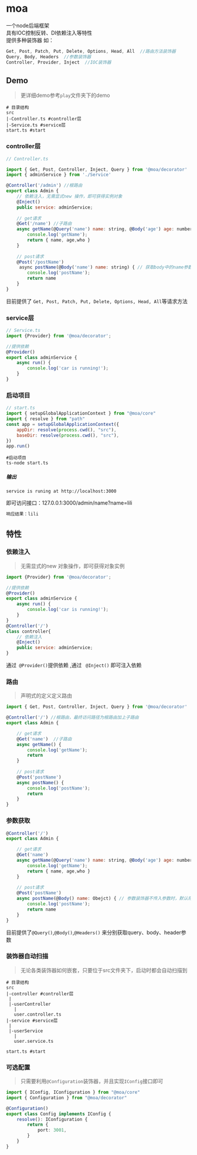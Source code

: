 # moa

一个node后端框架  
具有IOC控制反转、DI依赖注入等特性  
提供多种装饰器 如：
```javascript
Get, Post, Patch, Put, Delete, Options, Head, All  //路由方法装饰器
Query, Body, Headers  //参数装饰器
Controller, Provider, Inject  //IOC装饰器
```

## Demo
> 更详细demo参考`play`文件夹下的demo
```shell
# 目录结构
src
|-Controller.ts #controller层
|-Service.ts #service层
start.ts #start
```
### controller层

```js
// Controller.ts

import { Get, Post, Controller, Inject, Query } from '@moa/decorator'
import { adminService } from './Service'

@Controller('/admin') //根路由
export class Admin {
    // 依赖注入，无需显式new 操作，即可获得实例对象
    @Inject()
    public service: adminService;
    
    // get请求
    @Get('/name') //子路由
    async getName(@Query('name') name: string, @Body('age') age: number,@Headers('who') who: string) { // 获取query中的name参数 ，获取body中的age参数， 获取header里的who参数
        console.log('getName');
        return { name, age,who }
    }
    
    // post请求
    @Post('/postName')
     async postName(@Body('name') name: string) { // 获取body中的name参数
        console.log('postName');
        return name
    }
}
```
目前提供了 `Get, Post, Patch, Put, Delete, Options, Head, All`等请求方法
### service层
```js
// Service.ts
import {Provider} from '@moa/decorator';

//提供依赖
@Provider()
export class adminService {
    async run() {
        console.log('car is running!');
    }
}
```

### 启动项目

```js
// start.ts
import { setupGlobalApplicationContext } from "@moa/core"
import { resolve } from "path"
const app = setupGlobalApplicationContext({
    appDir: resolve(process.cwd(), "src"),
    baseDir: resolve(process.cwd(), "src"),
})
app.run()
```
```shell
#启动项目
ts-node start.ts
```
##### 输出
```shell
service is runing at http://localhost:3000
```
即可访问接口：127.0.0.1:3000/admin/name?name=lili
```js
响应结果：lili
```

## 特性

### 依赖注入
> 无需显式的new 对象操作，即可获得对象实例
```js
import {Provider} from '@moa/decorator';

//提供依赖
@Provider()
export class adminService {
    async run() {
        console.log('car is running!');
    }
}
@Controller('/')
class controller{
    // 依赖注入
    @Inject()
    public service: adminService;
}

```
通过` @Provider()`提供依赖 ,通过 ` @Inject()` 即可注入依赖 

### 路由
> 声明式的定义定义路由
```js
import { Get, Post, Controller, Inject, Query } from '@moa/decorator'

@Controller('/') //根路由，最终访问路径为根路由加上子路由
export class Admin {

    // get请求
    @Get('name')  //子路由
    async getName() { 
        console.log('getName');
        return 
    }
    
    // post请求
    @Post('postName')
    async postName() {
        console.log('postName');
        return 
    }
}
```

### 参数获取

```js
@Controller('/')
export class Admin {

    // get请求
    @Get('name') 
    async getName(@Query('name') name: string, @Body('age') age: number,@Headers('who') who: string) { // 获取query中的name参数 ，获取body中的age参数， 获取header里的who参数
        console.log('getName');
        return { name, age,who }
    }
    
    // post请求
    @Post('postName')
    async postName(@Body() name: Obejct) { // 参数装饰器不传入参数时，默认将全部参数获取为一个对象如 {name:"lili",age:18}
        console.log('postName');
        return name
    }
}
```
目前提供了`@Query()`,`@Body()`,`@Headers()` 来分别获取query、body、header参数

### 装饰器自动扫描
> 无论各类装饰器如何嵌套，只要位于src文件夹下，启动时都会自动扫描到
```shell
# 目录结构
src
|-controller #controller层
 |
 |-userController
   |
   user.controller.ts
|-service #service层
 |
 |-userService
   |
   user.service.ts

start.ts #start
```

### 可选配置
> 只需要利用`@Configuration`装饰器，并且实现`IConfig`接口即可
```ts
import { IConfig, IConfiguration } from "@moa/core"
import { Configuration } from "@moa/decorator"

@Configuration()
export class Config implements IConfig {
    resolve(): IConfiguration {
        return {
            port: 3001,
        }
    }
}
```
